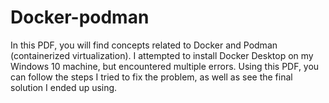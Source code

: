 # Docker-podman
In this PDF, you will find concepts related to Docker and Podman (containerized virtualization).
I attempted to install Docker Desktop on my Windows 10 machine, but encountered multiple errors.
Using this PDF, you can follow the steps I tried to fix the problem, as well as see the final solution I ended up using.

